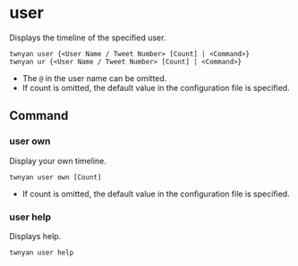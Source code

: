 # user

Displays the timeline of the specified user.

```
twnyan user {<User Name / Tweet Number> [Count] | <Command>}
twnyan ur {<User Name / Tweet Number> [Count] | <Command>}
```

- The `@` in the user name can be omitted.
- If count is omitted, the default value in the configuration file is specified.

## Command

### user own

Display your own timeline.

```
twnyan user own [Count]
```

- If count is omitted, the default value in the configuration file is specified.

### user help

Displays help.

```
twnyan user help
```
